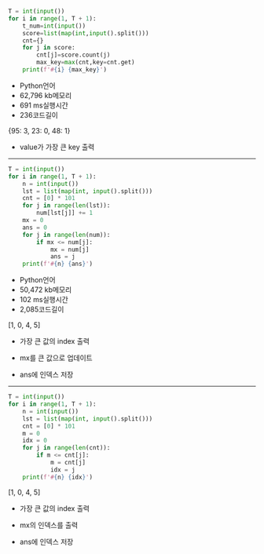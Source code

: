 ```python
T = int(input())
for i in range(1, T + 1):
    t_num=int(input())
    score=list(map(int,input().split()))
    cnt={}   
    for j in score:
        cnt[j]=score.count(j)
        max_key=max(cnt,key=cnt.get)
    print(f'#{i} {max_key}')
```

- Python언어
- 62,796 kb메모리
- 691 ms실행시간
- 236코드길이

{95: 3, 23: 0, 48: 1}

- value가 가장 큰 key 출력

---

```python
T = int(input())
for i in range(1, T + 1):
    n = int(input())
    lst = list(map(int, input().split()))
    cnt = [0] * 101
    for j in range(len(lst)):
        num[lst[j]] += 1
    mx = 0
    ans = 0
    for j in range(len(num)):
        if mx <= num[j]:
            mx = num[j]
            ans = j
    print(f'#{n} {ans}')
```

- Python언어
- 50,472 kb메모리
- 102 ms실행시간
- 2,085코드길이

[1, 0, 4, 5]

- 가장 큰 값의 index 출력

- mx를 큰 값으로 업데이트

- ans에 인덱스 저장

---

```python
T = int(input())
for i in range(1, T + 1):
    n = int(input())
    lst = list(map(int, input().split()))
    cnt = [0] * 101
    m = 0
    idx = 0
    for j in range(len(cnt)):
        if m <= cnt[j]:
            m = cnt[j]
            idx = j
    print(f'#{n} {idx}')
```

[1, 0, 4, 5]

- 가장 큰 값의 index 출력

- mx의 인덱스를 출력

- ans에 인덱스 저장
